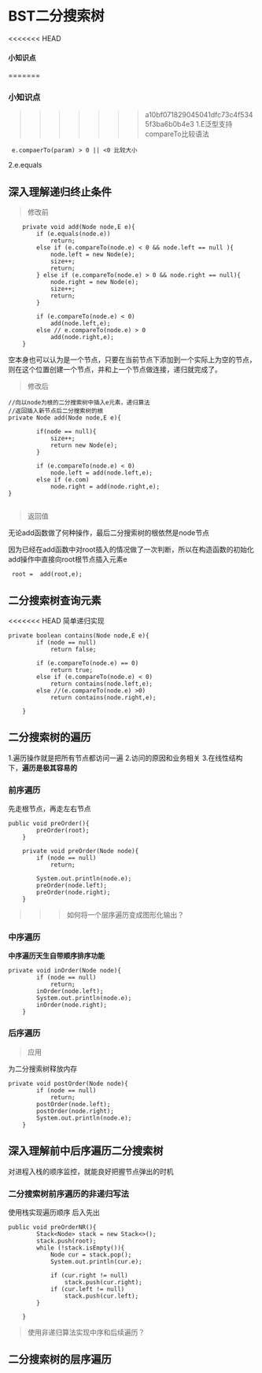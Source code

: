 # BST二分搜索树

<<<<<<< HEAD
#### 小知识点
=======
### 小知识点
>>>>>>> a10bf071829045041dfc73c4f5345f3ba6b0b4e3
1.E泛型支持compareTo比较语法
   ```
    e.compaerTo(param) > 0 || <0 比较大小
   ```
2.e.equals

## 深入理解递归终止条件
>修改前
```
    private void add(Node node,E e){
        if (e.equals(node.e))
            return;
        else if (e.compareTo(node.e) < 0 && node.left == null ){
            node.left = new Node(e);
            size++;
            return;
        } else if (e.compareTo(node.e) > 0 && node.right == null){
            node.right = new Node(e);
            size++;
            return;
        }

        if (e.compareTo(node.e) < 0)
            add(node.left,e);
        else // e.compareTo(node.e) > 0
            add(node.right,e);
    }
```
空本身也可以认为是一个节点，只要在当前节点下添加到一个实际上为空的节点，则在这个位置创建一个节点，并和上一个节点做连接，递归就完成了。
>修改后
```
//向以node为根的二分搜索树中插入e元素，递归算法
//返回插入新节点后二分搜索树的根
private Node add(Node node,E e){

        if(node == null){
            size++;
            return new Node(e);
        }

        if (e.compareTo(node.e) < 0)
            node.left = add(node.left,e);
        else if (e.com)
            node.right = add(node.right,e);
}
    
```
>返回值

无论add函数做了何种操作，最后二分搜索树的根依然是node节点

因为已经在add函数中对root插入的情况做了一次判断，所以在构造函数的初始化add操作中直接向root根节点插入元素e
```
 root =  add(root,e);
```

## 二分搜索树查询元素
<<<<<<< HEAD
简单递归实现
```
private boolean contains(Node node,E e){
        if (node == null)
            return false;

        if (e.compareTo(node.e) == 0)
            return true;
        else if (e.compareTo(node.e) < 0)
            return contains(node.left,e);
        else //(e.compareTo(node.e) >0)
            return contains(node.right,e);

    }
```

## 二分搜索树的遍历
1.遍历操作就是把所有节点都访问一遍
2.访问的原因和业务相关
3.在线性结构下，**遍历是极其容易的**
### 前序遍历

先走根节点，再走左右节点

```
public void preOrder(){
        preOrder(root);
    }

    private void preOrder(Node node){
        if (node == null)
            return;

        System.out.println(node.e);
        preOrder(node.left);
        preOrder(node.right);
    }
```
>>>如何将一个层序遍历变成图形化输出？
### 中序遍历

**中序遍历天生自带顺序排序功能**

```
private void inOrder(Node node){
        if (node == null)
            return;
        inOrder(node.left);
        System.out.println(node.e);
        inOrder(node.right);
    }
```

### 后序遍历

>应用 

为二分搜索树释放内存
```
private void postOrder(Node node){
        if (node == null)
            return;
        postOrder(node.left);
        postOrder(node.right);
        System.out.println(node.e);
    }
```

## 深入理解前中后序遍历二分搜索树

对进程入栈的顺序监控，就能良好把握节点弹出的时机

### 二分搜索树前序遍历的非递归写法

使用栈实现遍历顺序
后入先出

```
public void preOrderNR(){
        Stack<Node> stack = new Stack<>();
        stack.push(root);
        while (!stack.isEmpty()){
            Node cur = stack.pop();
            System.out.println(cur.e);

            if (cur.right != null)
                stack.push(cur.right);
            if (cur.left != null)
                stack.push(cur.left);
        }

    }
```

>使用非递归算法实现中序和后续遍历？

## 二分搜索树的层序遍历



